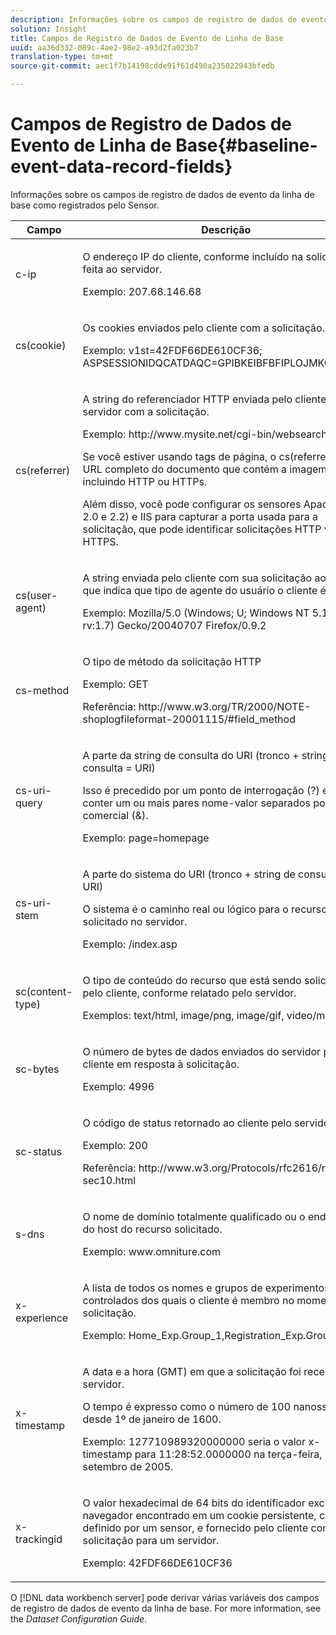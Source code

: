 ```yaml
---
description: Informações sobre os campos de registro de dados de evento da linha de base como registrados pelo Sensor.
solution: Insight
title: Campos de Registro de Dados de Evento de Linha de Base
uuid: aa36d332-089c-4ae2-98e2-a93d2fa023b7
translation-type: tm+mt
source-git-commit: aec1f7b14198cdde91f61d490a235022943bfedb

---
```



# Campos de Registro de Dados de Evento de Linha de Base{#baseline-event-data-record-fields}

Informações sobre os campos de registro de dados de evento da linha de base como registrados pelo Sensor.

<table id="table_E29606BB010E4DB48C463979B7BEC769"> 
 <thead> 
  <tr> 
   <th colname="col1" class="entry"> Campo </th> 
   <th colname="col2" class="entry"> Descrição </th> 
  </tr> 
 </thead>
 <tbody> 
  <tr> 
   <td colname="col1"> c-ip </td> 
   <td colname="col2"> <p>O endereço IP do cliente, conforme incluído na solicitação feita ao servidor. </p> <p>Exemplo: 207.68.146.68 </p> </td> 
  </tr> 
  <tr> 
   <td colname="col1"> cs(cookie) </td> 
   <td colname="col2"> <p>Os cookies enviados pelo cliente com a solicitação. </p> <p>Exemplo: v1st=42FDF66DE610CF36; ASPSESSIONIDQCATDAQC=GPIBKEIBFBFIPLOJMKCAAEPM; </p> </td> 
  </tr> 
  <tr> 
   <td colname="col1"> cs(referrer) </td> 
   <td colname="col2"> <p>A string do referenciador HTTP enviada pelo cliente para o servidor com a solicitação. </p> <p>Exemplo: http://www.mysite.net/cgi-bin/websearch?qry </p> <p>Se você estiver usando tags de página, o cs(referrer) será o URL completo do documento que contém a imagem da tag, incluindo HTTP ou HTTPs. </p> <p>Além disso, você pode configurar os sensores Apache (1.3, 2.0 e 2.2) e IIS para capturar a porta usada para a solicitação, que pode identificar solicitações HTTP vs. HTTPS. </p> </td> 
  </tr> 
  <tr> 
   <td colname="col1"> cs(user-agent) </td> 
   <td colname="col2"> <p>A string enviada pelo cliente com sua solicitação ao servidor que indica que tipo de agente do usuário o cliente é. </p> <p>Exemplo: Mozilla/5.0 (Windows; U; Windows NT 5.1; en-US; rv:1.7) Gecko/20040707 Firefox/0.9.2 </p> </td> 
  </tr> 
  <tr> 
   <td colname="col1"> cs-method </td> 
   <td colname="col2"> <p>O tipo de método da solicitação HTTP </p> <p>Exemplo: GET </p> <p>Referência: http://www.w3.org/TR/2000/NOTE-shoplogfileformat-20001115/#field_method </p> </td> 
  </tr> 
  <tr> 
   <td colname="col1"> cs-uri-query </td> 
   <td colname="col2"> <p>A parte da string de consulta do URI (tronco + string de consulta = URI) </p> <p>Isso é precedido por um ponto de interrogação (?) e pode conter um ou mais pares nome-valor separados por E comercial (&amp;). </p> <p>Exemplo: page=homepage </p> </td> 
  </tr> 
  <tr> 
   <td colname="col1"> cs-uri-stem </td> 
   <td colname="col2"> <p>A parte do sistema do URI (tronco + string de consulta = URI) </p> <p>O sistema é o caminho real ou lógico para o recurso solicitado no servidor. </p> <p>Exemplo: /index.asp </p> </td> 
  </tr> 
  <tr> 
   <td colname="col1"> sc(content-type) </td> 
   <td colname="col2"> <p>O tipo de conteúdo do recurso que está sendo solicitado pelo cliente, conforme relatado pelo servidor. </p> <p>Exemplos: text/html, image/png, image/gif, video/mpeg </p> </td> 
  </tr> 
  <tr> 
   <td colname="col1"> sc-bytes </td> 
   <td colname="col2"> <p>O número de bytes de dados enviados do servidor para o cliente em resposta à solicitação. </p> <p>Exemplo: 4996 </p> </td> 
  </tr> 
  <tr> 
   <td colname="col1"> sc-status </td> 
   <td colname="col2"> <p>O código de status retornado ao cliente pelo servidor. </p> <p>Exemplo: 200 </p> <p>Referência: http://www.w3.org/Protocols/rfc2616/rfc2616-sec10.html </p> </td> 
  </tr> 
  <tr> 
   <td colname="col1"> s-dns </td> 
   <td colname="col2"> <p>O nome de domínio totalmente qualificado ou o endereço IP do host do recurso solicitado. </p> <p>Exemplo: www.omniture.com </p> </td> 
  </tr> 
  <tr> 
   <td colname="col1"> x-experience </td> 
   <td colname="col2"> <p>A lista de todos os nomes e grupos de experimentos controlados dos quais o cliente é membro no momento da solicitação. </p> <p>Exemplo: Home_Exp.Group_1,Registration_Exp.Group_2 </p> </td> 
  </tr> 
  <tr> 
   <td colname="col1"> x-timestamp </td> 
   <td colname="col2"> <p>A data e a hora (GMT) em que a solicitação foi recebida pelo servidor. </p> <p>O tempo é expresso como o número de 100 nanossegundos desde 1º de janeiro de 1600. </p> <p>Exemplo: 127710989320000000 seria o valor x-timestamp para 11:28:52.0000000 na terça-feira, 13 de setembro de 2005. </p> </td> 
  </tr> 
  <tr> 
   <td colname="col1"> x-trackingid </td> 
   <td colname="col2"> <p>O valor hexadecimal de 64 bits do identificador exclusivo do navegador encontrado em um cookie persistente, conforme definido por um <span class="wintitle"> sensor, </span> e fornecido pelo cliente com uma solicitação para um servidor. </p> <p>Exemplo: 42FDF66DE610CF36 </p> </td> 
  </tr> 
 </tbody> 
</table>

O [!DNL data workbench server] pode derivar várias variáveis dos campos de registro de dados de evento da linha de base. For more information, see the *Dataset Configuration Guide*.
